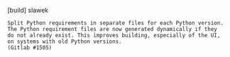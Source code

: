 [build] slawek

    Split Python requirements in separate files for each Python version.
    The Python requirement files are now generated dynamically if they
    do not already exist. This improves building, especially of the UI,
    on systems with old Python versions.
    (Gitlab #1505)
